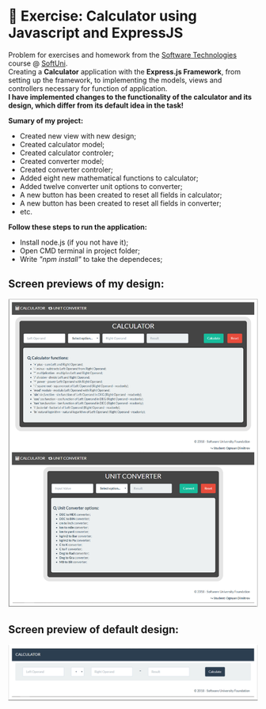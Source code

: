 # :triangular_ruler: Exercise: Calculator using Javascript and ExpressJS

Problem for exercises and homework from the [Software Technologies](https://github.com/OgnyanDD/Software-Technologies) course @ [SoftUni](https://softuni.bg/).<br/>
Creating a **Calculator** application with the **Express.js Framework**, from setting up the framework, to implementing the models, views and controllers necessary for function of application.<br/>
**I have implemented changes to the functionality of the calculator and its design, which differ from its default idea in the task!**<br/>

**Sumary of my project:**
* Created new view with new design;
* Created calculator model;
* Created calculator controler;
* Created converter model;
* Created converter controler;
* Added eight new mathematical functions to calculator;
* Added twelve converter unit options to converter;
* A new button has been created to reset all fields in calculator;
* A new button has been created to reset all fields in converter;
* etc.<br/>

**Follow these steps to run the application:**
- Install node.js (if you not have it);
- Open CMD terminal in project folder;
- Write *"npm install"* to take the dependeces;<br/>

## Screen previews of my design:
![My Design](https://github.com/OgnyanDD/Software-Technologies/blob/master/TF11.%20JAVASCRIPT%20EXPRESSJS%20OVERVIEW%20-%20EX%20(CALCULATOR)/pic's/MyDesign.png)
<br/>
## Screen preview of default design:
![Default Design](https://github.com/OgnyanDD/Software-Technologies/blob/master/TF11.%20JAVASCRIPT%20EXPRESSJS%20OVERVIEW%20-%20EX%20(CALCULATOR)/pic's/DefaultDesign.png)
